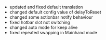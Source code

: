 - updated and fixed default translation
- changed default config value of delayToReset
- changed some actionbar notify behaviour
- fixed hotbar slot not switching
- changed auto mode for keep alive
- fixed repeated swapping in Mainhand mode
